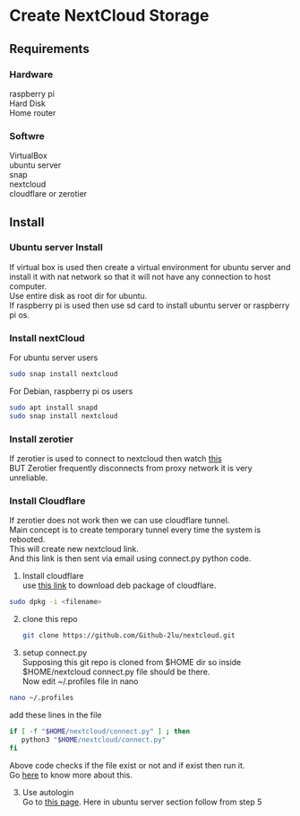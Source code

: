 # Create NextCloud Storage
## Requirements
### Hardware
raspberry pi  
Hard Disk  
Home router  
### Softwre
VirtualBox  
ubuntu server  
snap  
nextcloud  
cloudflare or zerotier 
## Install
### Ubuntu server Install
If virtual box is used then create a virtual environment for ubuntu server and install it with nat network so that it will not have any connection to host computer.  
Use entire disk as root dir for ubuntu.  
If raspberry pi is used then use sd card to install ubuntu server or raspberry pi os.
### Install nextCloud
For ubuntu server users
```bash
sudo snap install nextcloud
```
For Debian, raspberry pi os users
```bash
sudo apt install snapd
sudo snap install nextcloud
```
### Install zerotier
If zerotier is used to connect to nextcloud then watch [this](https://www.youtube.com/watch?v=SH00ySqLaqg)  
BUT Zerotier frequently disconnects from proxy network it is very unreliable.

### Install Cloudflare
If zerotier does not work then we can use cloudflare tunnel.  
Main concept is to create temporary tunnel every time the system is rebooted.  
This will create new nextcloud link.  
And this link is then sent via email using connect.py python code.

1. Install cloudflare  
use [this link](https://developers.cloudflare.com/cloudflare-one/connections/connect-networks/downloads/) to download deb package of cloudflare.
```bash
sudo dpkg -i <filename>
```
2. clone this repo
   ```bash
   git clone https://github.com/Github-2lu/nextcloud.git
   ```
4. setup connect.py  
Supposing this git repo is cloned from $HOME dir so inside $HOME/nextcloud connect.py file should be there.  
Now edit ~/.profiles file in nano
```bash
nano ~/.profiles
```
add these lines in the file
```bash
if [ -f "$HOME/nextcloud/connect.py" ] ; then
   python3 "$HOME/nextcloud/connect.py"
fi
```
Above code checks if the file exist or not and if exist then run it.  
Go [here](https://developers.cloudflare.com/pages/how-to/preview-with-cloudflare-tunnel/) to know more about this.

3. Use autologin  
Go to [this page](https://ostechnix.com/ubuntu-automatic-login/). Here in ubuntu server section follow from step 5
